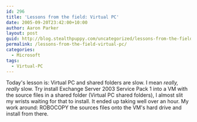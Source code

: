 ```yaml
---
id: 296
title: 'Lessons from the field: Virtual PC'
date: 2005-09-20T23:42:00+10:00
author: Aaron Parker
layout: post
guid: http://blog.stealthpuppy.com/uncategorized/lessons-from-the-field-3
permalink: /lessons-from-the-field-virtual-pc/
categories:
  - Microsoft
tags:
  - Virtual-PC
---
```

Today's lesson is: Virtual PC and shared folders are slow. I mean _really, really_ slow. Try install Exchange Server 2003 Service Pack 1 into a VM with the source files in a shared folder (Virtual PC shared folders), I almost slit my wrists waiting for that to install. It ended up taking well over an hour. My work around: ROBOCOPY the sources files onto the VM's hard drive and install from there.

 